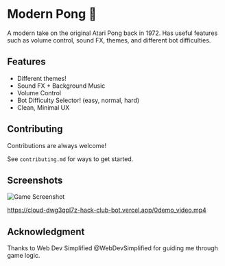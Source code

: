 # Modern Pong 🏓

A modern take on the original Atari Pong back in 1972. Has useful features such as volume control, sound FX, themes, and different bot difficulties.

## Features

- Different themes!
- Sound FX + Background Music
- Volume Control
- Bot Difficulty Selector! (easy, normal, hard)
- Clean, Minimal UX

## Contributing

Contributions are always welcome!

See `contributing.md` for ways to get started.

## Screenshots

![Game Screenshot](https://cloud-ihazk1qgl-hack-club-bot.vercel.app/0image.png)

https://cloud-dwg3qpl7z-hack-club-bot.vercel.app/0demo_video.mp4

## Acknowledgment

Thanks to Web Dev Simplified @WebDevSimplified for guiding me through game logic.
